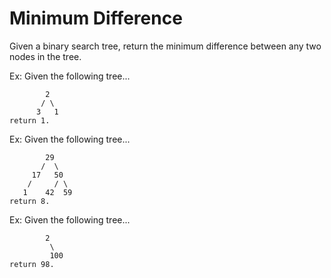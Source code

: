 # Minimum Difference

Given a binary search tree, return the minimum difference between any two nodes in the tree.

Ex: Given the following tree...

```
        2
       / \
      3   1
return 1.
```

Ex: Given the following tree...

```
        29
       /  \
     17   50
    /     / \
   1    42  59
return 8.
```

Ex: Given the following tree...

```
        2
         \
         100
return 98.
```
